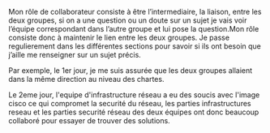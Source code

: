 Mon rôle de collaborateur consiste à être l’intermediaire, la liaison, entre les deux groupes, si on a une question ou un doute sur un sujet je vais voir l’équipe correspondant dans l’autre groupe et lui pose la question.Mon rôle consiste donc à maintenir le lien entre les deux groupes. Je passe  regulierement dans les différentes sections pour savoir si ils ont besoin que j’aille me renseigner sur un sujet précis.

Par exemple, le  1er jour, je me suis assurée que les deux groupes allaient dans la même direction au niveau des chartes.

Le 2eme jour, l'equipe d'infrastructure réseau a eu des soucis avec l'image cisco ce qui compromet la securité du réseau, les parties infrastructures reseau et les parties securité réseau des deux équipes ont donc beaucoup collaboré pour essayer de trouver des solutions.
